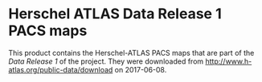 Herschel ATLAS Data Release 1 PACS maps
=======================================

This product contains the Herschel-ATLAS PACS maps that are part of the *Data
Release 1* of the project.  They were downloaded from
http://www.h-atlas.org/public-data/download on 2017-06-08.
